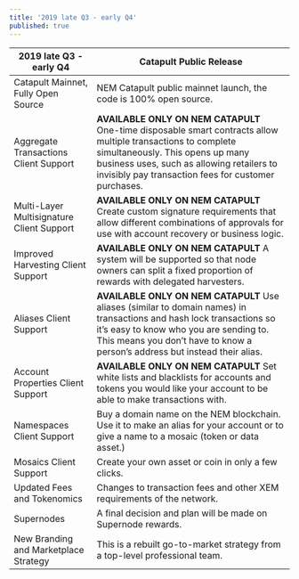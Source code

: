 ```yaml
---
title: '2019 late Q3 - early Q4'
published: true
---
```


| **2019 late Q3 - early Q4** | **Catapult Public Release** |
| ------------- | ------------- |
| Catapult Mainnet, Fully Open Source | NEM Catapult public mainnet launch, the code is 100% open source. |
| Aggregate Transactions Client Support  | **AVAILABLE ONLY ON NEM CATAPULT** One-time disposable smart contracts allow multiple transactions to complete simultaneously. This opens up many business uses, such as allowing retailers to invisibly pay transaction fees for customer purchases. |
| Multi-Layer Multisignature Client Support | **AVAILABLE ONLY ON NEM CATAPULT** Create custom signature requirements that allow different combinations of approvals for use with account recovery or business logic. |
| Improved Harvesting Client Support | **AVAILABLE ONLY ON NEM CATAPULT** A system will be supported so that node owners can split a fixed proportion of rewards with delegated harvesters. |
| Aliases Client Support | **AVAILABLE ONLY ON NEM CATAPULT** Use aliases (similar to domain names) in transactions and hash lock transactions so it’s easy to know who you are sending to. This means you don’t have to know a person’s address but instead their alias. |
| Account Properties Client Support | **AVAILABLE ONLY ON NEM CATAPULT** Set white lists and blacklists for accounts and tokens you would like your account to be able to make transactions with. |
| Namespaces Client Support | Buy a domain name on the NEM blockchain. Use it to make an alias for your account or to give a name to a mosaic (token or data asset.) |
| Mosaics Client Support | Create your own asset or coin in only a few clicks. |
| Updated Fees and Tokenomics | Changes to transaction fees and other XEM requirements of the network. |
| Supernodes | A final decision and plan will be made on Supernode rewards. |
| New Branding and Marketplace Strategy | This is a rebuilt go-to-market strategy from a top-level professional team. |



